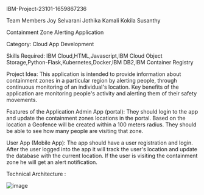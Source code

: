 IBM-Project-23101-1659867236

Team Members
Joy Selvarani 
Jothika 
Kamali
Kokila
Susanthy

Containment Zone Alerting Application

Category: Cloud App Development 

Skills Required:
IBM Cloud,HTML,Javascript,IBM Cloud Object Storage,Python-Flask,Kubernetes,Docker,IBM DB2,IBM Container Registry

Project Idea: 
This application is intended to provide information about containment zones in a particular region by alerting people, through continuous monitoring of an individual's location. Key benefits of the application are monitoring people's activity and alerting them of their safety movements.

Features of the Application
 Admin App (portal):
They should login to the app and update the containment zones locations in the portal. Based on the location a Geofence will be created within a 100 meters radius. They should be able to see how many people are visiting that zone.

 User App (Mobile App):
The app should have a user registration and login. After the user logged into the app it will track the user's location and update the database with the current location. If the user is visiting the containment zone he will get an alert notification.

Technical Architecture :

![image](https://user-images.githubusercontent.com/80347261/190904768-1be9d638-a25e-482d-9ec1-7279bc204cc5.png)

